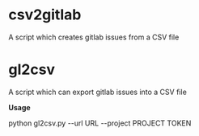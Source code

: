 # csv2gitlab
A script which creates gitlab issues from a CSV file
# gl2csv
A script which can export gitlab issues into a CSV file

**Usage**

python gl2csv.py --url URL --project PROJECT TOKEN
